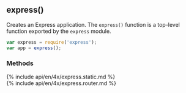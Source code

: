 <h2>express()</h2>

Creates an Express application. The `express()` function is a top-level function exported by the `express` module.

```js
var express = require('express');
var app = express();
```

<h3 id='express.methods'>Methods</h3>

<section markdown="1">
  {% include api/en/4x/express.static.md %}
</section>

<section markdown="1">
  {% include api/en/4x/express.router.md %}
</section>
